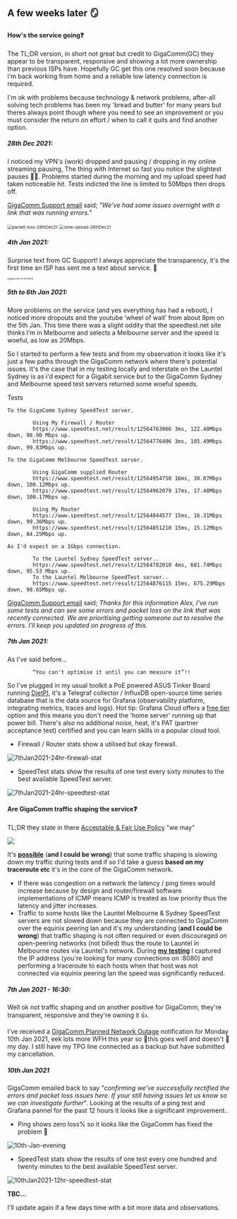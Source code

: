 

## A few weeks later 🪞

#### How's the service going❓

The TL;DR version, in short not great but credit to GigaComm(GC) they appear to be transparent, responsive and showing a lot more ownership than previous ISPs have. Hopefully GC get this one resolved soon because i'm back working from home and a reliable low latency connection is required.



I'm ok with problems because technology & network problems, after-all solving tech problems has been my 'bread and butter' for many years but theres always point though where you need to see an improvement or you must consider the return on effort / when to call it quits and find another option.



##### 28th Dec 2021:

I noticed my VPN's (work) dropped and pausing / dropping in my online streaming pausing, The thing with Internet so fast you notice the slightest pauses 🤷‍♂️. Problems started during the morning and my upload speed had taken noticeable hit. Tests indicted the line is limited to 50Mbps then drops off.

[GigaComm Support email](https://github.com/alexanderswift/public-gigacom/blob/main/pics/emailtogigacomm-28thDec2021.pdf) said; *"We’ve had some issues overnight with a link that was running errors."*



<img src="https://github.com/alexanderswift/public-gigacom/blob/main/pics/packet-loss-28thDec21.png" alt="packet-loss-28thDec21" style="zoom: 67%;" />

<img src="https://github.com/alexanderswift/public-gigacom/blob/main/pics/slow-upload-28thDec21.png" alt="slow-upload-28thDec21" style="zoom:67%;" />



##### 4th Jan 2021:

Surprise text from GC Support! I always appreciate the transparency, it's the first time an ISP has sent me a text about service. 👏



<img src="https://github.com/alexanderswift/public-gigacom/blob/main/pics/gigacomm-txt-4thJan22.jpeg" alt="gigacomm-txt-4thJan22" style="zoom:33%;" />

##### 5th to 6th Jan 2021:

More problems on the service (and yes everything has had a reboot), I noticed more dropouts and the youtube ‘wheel of wait’ from about 8pm on the 5th Jan. This time there was a slight oddity that the speedtest.net site thinks I’m in Melbourne and selects a Melbourne server and the speed is woeful, as low as 20Mbps.



So I started to perform a few tests and from my observation it looks like it's just a few paths through the GigaComm network where there's potential issues. It's the case that in my testing locally and interstate on the Launtel Sydney is as i'd expect for a Gigabit service but to the GigaComm Sydney and Melbourne speed test servers returned some woeful speeds.



Tests

~~~
To the GigaComm Sydney SpeedTest server.

		Using My Firewall / Router
		https://www.speedtest.net/result/12564763066 3ms, 122.40Mbps down, 98.90 Mbps up.
		https://www.speedtest.net/result/12564776406 3ms, 105.49Mbps down, 99.83Mbps up.

To the GigaComm Melbourne SpeedTest server.

		Using GigaComm supplied Router
		https://www.speedtest.net/result/12564954750 16ms, 30.87Mbps down, 100.12Mbps up.
		https://www.speedtest.net/result/12564962079 17ms, 17.48Mbps down, 100.17Mbps up.

		Using My Router
		https://www.speedtest.net/result/12564844577 15ms, 16.31Mbps down, 99.36Mbps up.
		https://www.speedtest.net/result/12564851210 15ms, 15.12Mbps down, 84.25Mbps up.

As I'd expect on a 1Gbps connection.

		To the Launtel Sydney SpeedTest server..
		https://www.speedtest.net/result/12564782010 4ms, 681.74Mbps down, 95.53 Mbps up.
		To the Launtel Melbourne SpeedTest server..
		https://www.speedtest.net/result/12564876115 15ms, 675.29Mbps down, 98.65Mbps up.

~~~



[GigaComm Support email](https://github.com/alexanderswift/public-gigacom/blob/main/pics/emailtogigacomm-6thJan22.pdf) said; *Thanks for this information Alex, I've run some tests and can see some errors and packet loss on the link that was recently connected. We are prioritising getting someone out to resolve the errors. I'll keep you updated on progress of this.*



##### 7th Jan 2021:

As I've said before...

~~~
		“You can't optimise it until you can measure it”!!
~~~

So I've plugged in my usual toolkit a PoE powered ASUS Tinker Board running [DietPI](https://dietpi.com), it's a Telegraf collector / InfluxDB open-source time series database that is the data source for Grafana (observability platform, integrating metrics, traces and logs). Hot tip: Grafana Cloud offers a [free tier](https://grafana.com/products/cloud/pricing/) option and this means you don't need the 'home server' running up that power bill. There's also no additional noise, heat, it's PAT (partner acceptance test) certified and you can learn skills in a popular cloud tool.

- Firewall / Router stats show a utilised but okay firewall.

![7thJan2021-24hr-firewall-stat](https://github.com/alexanderswift/public-gigacom/blob/main/pics/7thJan2021-24hr-firewall-stat.png)



- SpeedTest stats show the results of one test every sixty minutes to the best available SpeedTest server.

![7thJan2021-24hr-speedtest-stat](https://github.com/alexanderswift/public-gigacom/blob/main/pics/7thJan2021-24hr-speedtest-stat.png)



#### Are GigaComm traffic shaping the service❓

TL;DR they state in there [Acceptable & Fair Use Policy](https://www.gigacomm.net.au/hubfs/GigaComm%20Website/PDF%20Fact%20Sheets/GigaComm-Acceptable-Fair-Use-Policy-21102020.pdf) "we may"

![](https://github.com/alexanderswift/public-gigacom/blob/main/pics/GigaComm-Acceptable-Fair-Use-Policy-21102020.png)



It's **<u>possible</u>** (**and I could be wrong**) that some traffic shaping is slowing down my traffic during tests and if so I'd take a guess **based on my traceroute etc** it's in the core of the GigaComm network.

- If there was congestion on a network the latency / ping times would increase because by design and router/firewall software implementations of ICMP means ICMP is treated as low priority thus the latency and jitter increases.  
- Traffic to some hosts like the Launtel Melbourne & Sydney SpeedTest servers are not slowed down because they are connected to GigaComm over the equinix peering lan and it's my understanding (**and I could be wrong**) that traffic shaping is not often required or even discouraged on open-peering networks (not billed) thus the route to Launtel in Melbourne routes via Launtel's network. During **[my testing](https://github.com/alexanderswift/public-gigacom/blob/main/pics/6th-Jan-evening.png)** I captured the IP address (you're looking for many connections on :8080) and performing a traceroute to each hosts when that host was not connected via equinix peering lan the speed was significantly reduced.



##### 7th Jan 2021 - 16:30:

Well ok not traffic shaping and on another positive for GigaComm, they're transparent, responsive and they're owning it 👍. 

I've received a [GigaComm Planned Network Outage](https://github.com/alexanderswift/public-gigacom/blob/main/pics/PlannedNetworkOutage-10thJan22.pdf) notification for Monday 10th Jan 2021, eek lots more WFH this year so 🤞this goes well and doesn't 🧱my day. I still have my TPG line connected as a backup but have submitted my cancellation.



##### 10th Jan 2021

GigaComm emailed back to say "*confirming we've successfully rectified the errors and packet loss issues here. If your still having issues let us know so we can investigate further*". Looking at the results of a ping test and Grafana pannel for the past 12 hours it looks like a significant improvement..  

- Ping shows zero loss% so it looks like the GigaComm has fixed the problem 🤞

![10th-Jan-evening](https://github.com/alexanderswift/public-gigacom/blob/main/pics/10th-Jan-evening.png)

- SpeedTest stats show the results of one test every one hundred and twenty minutes to the best available SpeedTest server.

![10thJan2021-12hr-speedtest-stat](https://github.com/alexanderswift/public-gigacom/blob/main/pics/10thJan2021-12hr-speedtest-stat.png)



**TBC...**

I'll update again if a few days time with a bit more data and observations. 
